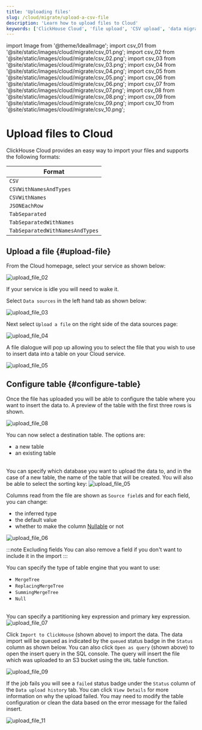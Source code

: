 ```yaml
---
title: 'Uploading files'
slug: /cloud/migrate/upload-a-csv-file
description: 'Learn how to upload files to Cloud'
keywords: ['ClickHouse Cloud', 'file upload', 'CSV upload', 'data migration', 'cloud data import']
---
```


import Image from '@theme/IdealImage';
import csv_01 from '@site/static/images/cloud/migrate/csv_01.png';
import csv_02 from '@site/static/images/cloud/migrate/csv_02.png';
import csv_03 from '@site/static/images/cloud/migrate/csv_03.png';
import csv_04 from '@site/static/images/cloud/migrate/csv_04.png';
import csv_05 from '@site/static/images/cloud/migrate/csv_05.png';
import csv_06 from '@site/static/images/cloud/migrate/csv_06.png';
import csv_07 from '@site/static/images/cloud/migrate/csv_07.png';
import csv_08 from '@site/static/images/cloud/migrate/csv_08.png';
import csv_09 from '@site/static/images/cloud/migrate/csv_09.png';
import csv_10 from '@site/static/images/cloud/migrate/csv_10.png';

# Upload files to Cloud

ClickHouse Cloud provides an easy way to import your files and supports the
following formats:

| Format                          |
|---------------------------------|
| `CSV`                           |
| `CSVWithNamesAndTypes`          |
| `CSVWithNames`                  |
| `JSONEachRow`                   |
| `TabSeparated`                  |
| `TabSeparatedWithNames`         |
| `TabSeparatedWithNamesAndTypes` |

<VerticalStepper headerLevel="h2">

## Upload a file {#upload-file}

From the Cloud homepage, select your service as shown below:

<Image img={csv_01} alt="upload_file_02" />

If your service is idle you will need to wake it.

Select `Data sources` in the left hand tab as shown below:

<Image img={csv_02} alt="upload_file_03" />

Next select `Upload a file` on the right side of the data sources page:

<Image img={csv_03} alt="upload_file_04" />

A file dialogue will pop up allowing you to select the file that you wish to 
use to insert data into a table on your Cloud service.

<Image img={csv_04} alt="upload_file_05" />

## Configure table {#configure-table}

Once the file has uploaded you will be able to configure the table where you want 
to insert the data to. A preview of the table with the first three rows is shown.

<Image img={csv_08} alt="upload_file_08" />

You can now select a destination table. The options are:

- a new table
- an existing table

<br/>
You can specify which database you want to upload the data to, and in the case of 
a new table, the name of the table that will be created. You will also be able to select the sorting key:

<Image img={csv_05} alt="upload_file_05" />

Columns read from the file are shown as `Source field`s and for each field, you
can change:
- the inferred type
- the default value
- whether to make the column [Nullable](/sql-reference/data-types/nullable) or not

<Image img={csv_06} alt="upload_file_06" />

:::note Excluding fields
You can also remove a field if you don't want to include it in the import
:::

You can specify the type of table engine that you want to use:

- `MergeTree`
- `ReplacingMergeTree`
- `SummingMergeTree`
- `Null`
<br/>
You can specify a partitioning key expression and primary
key expression.

<Image img={csv_07} alt="upload_file_07" />

Click `Import to ClickHouse` (shown above) to import the data. The data import will be queued as
indicated by the `queued` status badge in the `Status` column as shown below. You can also click
`Open as query` (shown above) to open the insert query in the SQL console. The query will insert
the file which was uploaded to an S3 bucket using the `URL` table function.

<Image img={csv_09} alt="upload_file_09" />

If the job fails you will see a `failed` status badge under the `Status` column of 
the `Data upload history` tab. You can click `View Details` for more information 
on why the upload failed. You may need to modify the table configuration or clean
the data based on the error message for the failed insert.

<Image img={csv_10} alt="upload_file_11" />

</VerticalStepper>